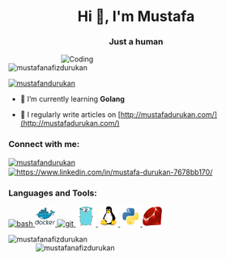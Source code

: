 <h1 align="center">Hi 👋, I'm Mustafa</h1>
<h3 align="center">Just a human</h3>
<img align="right" alt="Coding" width=400 src="https://media2.giphy.com/media/qgQUggAC3Pfv687qPC/giphy.gif?cid=ecf05e47pq0gx501oj9zsmm32gx43ncickt493heqib9euu5&rid=giphy.gif&ct=g">

<p align="left"> <img src="https://komarev.com/ghpvc/?username=mustafanafizdurukan&label=Profile%20views&color=0e75b6&style=flat" alt="mustafanafizdurukan" /> </p>

<p align="left"> <a href="https://twitter.com/mustafandurukan" target="blank"><img src="https://img.shields.io/twitter/follow/mustafandurukan?logo=twitter&style=for-the-badge" alt="mustafandurukan" /></a> </p>

- 🌱 I’m currently learning **Golang**

- 📝 I regularly write articles on [http://mustafadurukan.com/](http://mustafadurukan.com/)

<h3 align="left">Connect with me:</h3>
<p align="left">
<a href="https://twitter.com/mustafandurukan" target="blank"><img align="center" src="https://raw.githubusercontent.com/rahuldkjain/github-profile-readme-generator/master/src/images/icons/Social/twitter.svg" alt="mustafandurukan" height="30" width="40" /></a>
<a href="https://linkedin.com/in/https://www.linkedin.com/in/mustafa-durukan-7678bb170/" target="blank"><img align="center" src="https://raw.githubusercontent.com/rahuldkjain/github-profile-readme-generator/master/src/images/icons/Social/linked-in-alt.svg" alt="https://www.linkedin.com/in/mustafa-durukan-7678bb170/" height="30" width="40" /></a>
</p>

<h3 align="left">Languages and Tools:</h3>
<p align="left"> <a href="https://www.gnu.org/software/bash/" target="_blank" rel="noreferrer"> <img src="https://www.vectorlogo.zone/logos/gnu_bash/gnu_bash-icon.svg" alt="bash" width="40" height="40"/> </a> <a href="https://www.docker.com/" target="_blank" rel="noreferrer"> <img src="https://raw.githubusercontent.com/devicons/devicon/master/icons/docker/docker-original-wordmark.svg" alt="docker" width="40" height="40"/> </a> <a href="https://git-scm.com/" target="_blank" rel="noreferrer"> <img src="https://www.vectorlogo.zone/logos/git-scm/git-scm-icon.svg" alt="git" width="40" height="40"/> </a> <a href="https://golang.org" target="_blank" rel="noreferrer"> <img src="https://raw.githubusercontent.com/devicons/devicon/master/icons/go/go-original.svg" alt="go" width="40" height="40"/> </a> <a href="https://www.linux.org/" target="_blank" rel="noreferrer"> <img src="https://raw.githubusercontent.com/devicons/devicon/master/icons/linux/linux-original.svg" alt="linux" width="40" height="40"/> </a> <a href="https://www.python.org" target="_blank" rel="noreferrer"> <img src="https://raw.githubusercontent.com/devicons/devicon/master/icons/python/python-original.svg" alt="python" width="40" height="40"/> </a> <a href="https://www.ruby-lang.org/en/" target="_blank" rel="noreferrer"> <img src="https://raw.githubusercontent.com/devicons/devicon/master/icons/ruby/ruby-original.svg" alt="ruby" width="40" height="40"/> </a> </p>

<p><img align="left" src="https://github-readme-stats.vercel.app/api/top-langs?username=mustafanafizdurukan&show_icons=true&locale=en&layout=compact" alt="mustafanafizdurukan" /></p>

<p><img align="right" width=450 src="https://github-readme-streak-stats.herokuapp.com/?user=mustafanafizdurukan&" alt="mustafanafizdurukan" /></p>
